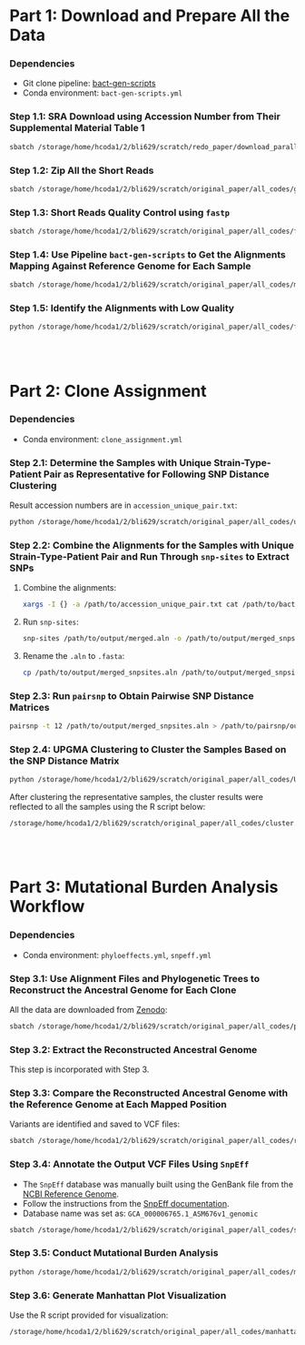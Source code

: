 # Part 1: Download and Prepare All the Data

### Dependencies
- Git clone pipeline: [bact-gen-scripts](https://github.com/sanger-pathogens/bact-gen-scripts)
- Conda environment: `bact-gen-scripts.yml`

### Step 1.1: SRA Download using Accession Number from Their Supplemental Material Table 1
```bash
sbatch /storage/home/hcoda1/2/bli629/scratch/redo_paper/download_parallel.sbatch
```

### Step 1.2: Zip All the Short Reads
```bash
sbatch /storage/home/hcoda1/2/bli629/scratch/original_paper/all_codes/gz_01.sbatch
```

### Step 1.3: Short Reads Quality Control using `fastp`
```bash
sbatch /storage/home/hcoda1/2/bli629/scratch/original_paper/all_codes/fastp_01.sbatch
```

### Step 1.4: Use Pipeline `bact-gen-scripts` to Get the Alignments Mapping Against Reference Genome for Each Sample
```bash
sbatch /storage/home/hcoda1/2/bli629/scratch/original_paper/all_codes/map_to_bam_original.sbatch
```

### Step 1.5: Identify the Alignments with Low Quality
```bash
python /storage/home/hcoda1/2/bli629/scratch/original_paper/all_codes/filter_percentage.py
```
<br>
<br>

# Part 2: Clone Assignment

### Dependencies
- Conda environment: `clone_assignment.yml`

### Step 2.1: Determine the Samples with Unique Strain-Type-Patient Pair as Representative for Following SNP Distance Clustering
Result accession numbers are in `accession_unique_pair.txt`:
```bash
python /storage/home/hcoda1/2/bli629/scratch/original_paper/all_codes/unique_ST_Patient_pair.py
```

### Step 2.2: Combine the Alignments for the Samples with Unique Strain-Type-Patient Pair and Run Through `snp-sites` to Extract SNPs
1. Combine the alignments:
   ```bash
   xargs -I {} -a /path/to/accession_unique_pair.txt cat /path/to/bact-gen/step1.4/output/folder/{}/{}_qc.mfa > /path/to/output/merged.aln
   ```
2. Run `snp-sites`:
   ```bash
   snp-sites /path/to/output/merged.aln -o /path/to/output/merged_snpsites.aln
   ```
3. Rename the `.aln` to `.fasta`:
   ```bash
   cp /path/to/output/merged_snpsites.aln /path/to/output/merged_snpsites.fasta
   ```

### Step 2.3: Run `pairsnp` to Obtain Pairwise SNP Distance Matrices
```bash
pairsnp -t 12 /path/to/output/merged_snpsites.aln > /path/to/pairsnp/output.csv
```

### Step 2.4: UPGMA Clustering to Cluster the Samples Based on the SNP Distance Matrix
```bash
python /storage/home/hcoda1/2/bli629/scratch/original_paper/all_codes/UPGMA_clustering.py
```

After clustering the representative samples, the cluster results were reflected to all the samples using the R script below:
```bash
/storage/home/hcoda1/2/bli629/scratch/original_paper/all_codes/cluster.R
```
<br>
<br>

# Part 3: Mutational Burden Analysis Workflow

### Dependencies
- Conda environment: `phyloeffects.yml`, `snpeff.yml`

### Step 3.1: Use Alignment Files and Phylogenetic Trees to Reconstruct the Ancestral Genome for Each Clone
All the data are downloaded from [Zenodo](https://zenodo.org/records/10600286):
```bash
sbatch /storage/home/hcoda1/2/bli629/scratch/original_paper/all_codes/phylloeffects.sbatch
```

### Step 3.2: Extract the Reconstructed Ancestral Genome
This step is incorporated with Step 3.

### Step 3.3: Compare the Reconstructed Ancestral Genome with the Reference Genome at Each Mapped Position
Variants are identified and saved to VCF files:
```bash
sbatch /storage/home/hcoda1/2/bli629/scratch/original_paper/all_codes/reconstruction_and_vcf_building.sbatch
```

### Step 3.4: Annotate the Output VCF Files Using `SnpEff`
- The `SnpEff` database was manually built using the GenBank file from the [NCBI Reference Genome](https://www.ncbi.nlm.nih.gov/nuccore/AE004091.2/?&withparts=on&expand-gaps=on).
- Follow the instructions from the [SnpEff documentation](https://pcingola.github.io/SnpEff/snpeff/build_db/).
- Database name was set as: `GCA_000006765.1_ASM676v1_genomic`
```bash
sbatch /storage/home/hcoda1/2/bli629/scratch/original_paper/all_codes/snpEff.sbatch
```

### Step 3.5: Conduct Mutational Burden Analysis
```bash
python /storage/home/hcoda1/2/bli629/scratch/original_paper/all_codes/mutational_burden_analysis.py
```

### Step 3.6: Generate Manhattan Plot Visualization
Use the R script provided for visualization:
```bash
/storage/home/hcoda1/2/bli629/scratch/original_paper/all_codes/manhattan_plot.R
```
